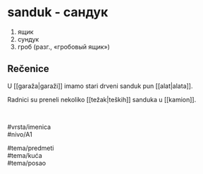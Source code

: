 # sanduk - сандук

1. ящик  
2. сундук  
3. гроб (разг., «гробовый ящик»)  

## Rečenice

U [[garaža|garaži]] imamo stari drveni sanduk pun [[alat|alata]].  

Radnici su preneli nekoliko [[težak|teških]] sanduka u [[kamion]].  

<br>

#vrsta/imenica  
#nivo/A1  

#tema/predmeti  
#tema/kuća  
#tema/posao  
